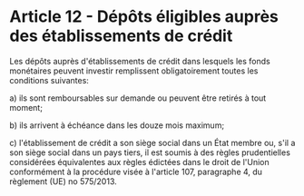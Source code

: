# Article 12 - Dépôts éligibles auprès des établissements de crédit


Les dépôts auprès d'établissements de crédit dans lesquels les fonds monétaires peuvent investir remplissent obligatoirement toutes les conditions suivantes:

a) ils sont remboursables sur demande ou peuvent être retirés à tout moment;

b) ils arrivent à échéance dans les douze mois maximum;

c) l'établissement de crédit a son siège social dans un État membre ou, s'il a son siège social dans un pays tiers, il est soumis à des règles prudentielles considérées équivalentes aux règles édictées dans le droit de l'Union conformément à la procédure visée à l'article 107, paragraphe 4, du règlement (UE) no 575/2013.
